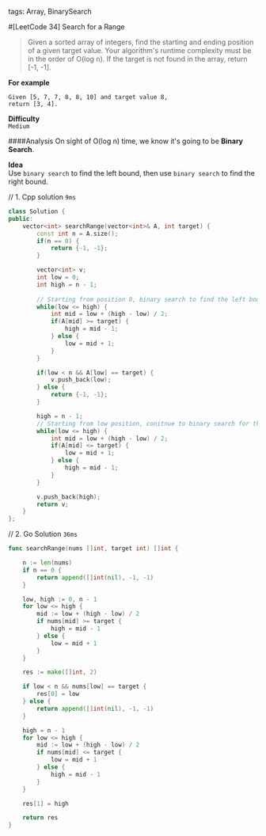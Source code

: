 tags: Array, BinarySearch

#[LeetCode 34] Search for a Range

>Given a sorted array of integers, find the starting and ending position of a given target value.
Your algorithm's runtime complexity must be in the order of O(log n).
If the target is not found in the array, return [-1, -1].

**For example**

    Given [5, 7, 7, 8, 8, 10] and target value 8,
    return [3, 4].


**Difficulty**  
`Medium`

####Analysis
On sight of O(log n) time, we know it's going to be **Binary Search**.

**Idea**  
Use `binary search` to find the left bound, then use `binary search` to find the right bound.


// 1. Cpp solution `9ms`

```cpp
class Solution {
public:
    vector<int> searchRange(vector<int>& A, int target) {
        const int n = A.size();
        if(n == 0) {
            return {-1, -1};
        }

        vector<int> v;
        int low = 0;
        int high = n - 1;
        
        // Starting from position 0, binary search to find the left bound index of target value
        while(low <= high) {
            int mid = low + (high - low) / 2;
            if(A[mid] >= target) {
                high = mid - 1;
            } else {
                low = mid + 1;
            }
        }

        if(low < n && A[low] == target) {
            v.push_back(low);
        } else {
            return {-1, -1};
        }

        high = n - 1;
        // Starting from low position, conitnue to binary search for the right bound index of target value
        while(low <= high) {
            int mid = low + (high - low) / 2;
            if(A[mid] <= target) {
                low = mid + 1;
            } else {
                high = mid - 1;
            }
        }

        v.push_back(high);
        return v;
    }
};
```

// 2. Go Solution `36ms`

```go
func searchRange(nums []int, target int) []int {

    n := len(nums)
    if n == 0 {
        return append([]int(nil), -1, -1)
    }

    low, high := 0, n - 1
    for low <= high {
        mid := low + (high - low) / 2
        if nums[mid] >= target {
            high = mid - 1
        } else {
            low = mid + 1
        }
    }

    res := make([]int, 2)

    if low < n && nums[low] == target {
        res[0] = low
    } else {
        return append([]int(nil), -1, -1)
    }

    high = n - 1
    for low <= high {
        mid := low + (high - low) / 2
        if nums[mid] <= target {
            low = mid + 1
        } else {
            high = mid - 1
        }
    }

    res[1] = high

    return res
}

```
